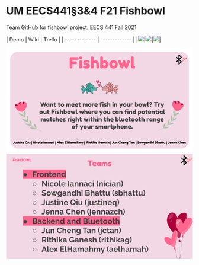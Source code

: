 # UM EECS441§3&4 F21 Fishbowl
Team GitHub for fishbowl project. EECS 441 Fall 2021

| Demo  | Wiki | Trello |
| ------------- | ------------- |
|[<img src="https://eecs441.eecs.umich.edu/img/admin/video.png">][demo_page]|[<img src="https://eecs441.eecs.umich.edu/img/admin/wiki.png">][wiki_page]|[<img src="https://eecs441.eecs.umich.edu/img/admin/trello.png">][process_page]|

![Elevator Pitch](/assets/title.png)
![Team](/assets/team.png)

[demo_page]: https://www.youtube.com/watch?v=5cE-bp5Bu0I
[wiki_page]: https://github.com/aelhamah/fishbowl/wiki
[process_page]: https://trello.com/b/bcyg4oXS/fishbowl


